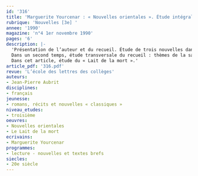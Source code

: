```yaml
---
id: '316'
title: 'Marguerite Yourcenar : « Nouvelles orientales ». Étude intégrale (2/4)'
rubrique: 'Nouvelles [3e] '
annee: '1990'
magazine: 'n°4 1er novembre 1990'
pages: '6'
description: |-
  'Présentation de l’auteur et du recueil. Étude de trois nouvelles dans un premier temps : « Comment Wang-Fô fut sauvé », « Le Lait de la mort », « La Veuve Aphrodissia ».
  Dans un second temps, étude transversale du recueil : thèmes de la sagesse orientale, du héros et de la mort, de l’amour, du merveilleux.
  Dans cet article, étude du « Lait de la mort ».'
article_pdf: '316.pdf'
revue: 'L’école des lettres des collèges'
auteurs:
- Jean-Pierre Aubrit
disciplines:
- français
jeunesse:
- romans, récits et nouvelles « classiques »
niveau_etudes:
- troisième
oeuvres:
- Nouvelles orientales
- Le Lait de la mort
ecrivains:
- Marguerite Yourcenar
programmes:
- lecture - nouvelles et textes brefs
siecles:
- 20e siècle
---
```


